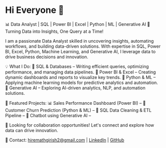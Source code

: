 # Hi Everyone 👋
📊 Data Analyst | SQL | Power BI | Excel | Python | ML | Generative AI
🚀 Turning Data into Insights, One Query at a Time!

I am a passionate Data Analyst skilled in uncovering insights, automating workflows, and building data-driven solutions. With expertise in SQL, Power BI, Excel, Python, Machine Learning, and Generative AI, I leverage data to drive business decisions and innovation.

💡 What I Do:
🔹 SQL & Databases – Writing efficient queries, optimizing performance, and managing data pipelines.
🔹 Power BI & Excel – Creating dynamic dashboards and reports to visualize key trends.
🔹 Python & ML – Applying machine learning models for predictive analytics and automation.
🔹 Generative AI – Exploring AI-driven analytics, NLP, and automation solutions.

📂 Featured Projects:
📊 Sales Performance Dashboard (Power BI) – 
🤖 Customer Churn Prediction (Python & ML) – 
🔎 SQL Data Cleaning & ETL Pipeline – 
🧠 Chatbot using Generative AI – 

💼 Looking for collaboration opportunities! Let's connect and explore how data can drive innovation.

📩 Contact: hiremathgirish2@gmail.com | [LinkedIn](https://www.linkedin.com/public-profile/settings?trk=d_flagship3_profile_self_view_public_profile) | [GitHub](https://github.com/Girish-Hiremath)
